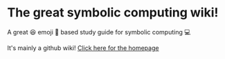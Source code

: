 # The great symbolic computing wiki! 
A great :laughing: emoji :thinking: based study guide for symbolic computing :computer:

It's mainly a github wiki! 
[Click here for the homepage](https://www.github.com/sinakhalili/symbolic_computing_study/wiki)

